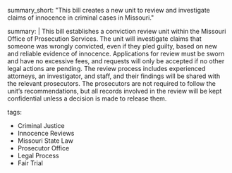 summary_short: "This bill creates a new unit to review and investigate claims of innocence in criminal cases in Missouri."
  
summary: |
  This bill establishes a conviction review unit within the Missouri Office of Prosecution Services. The unit will investigate claims that someone was wrongly convicted, even if they pled guilty, based on new and reliable evidence of innocence. Applications for review must be sworn and have no excessive fees, and requests will only be accepted if no other legal actions are pending. The review process includes experienced attorneys, an investigator, and staff, and their findings will be shared with the relevant prosecutors. The prosecutors are not required to follow the unit’s recommendations, but all records involved in the review will be kept confidential unless a decision is made to release them.

tags:
  - Criminal Justice
  - Innocence Reviews
  - Missouri State Law
  - Prosecutor Office
  - Legal Process
  - Fair Trial
